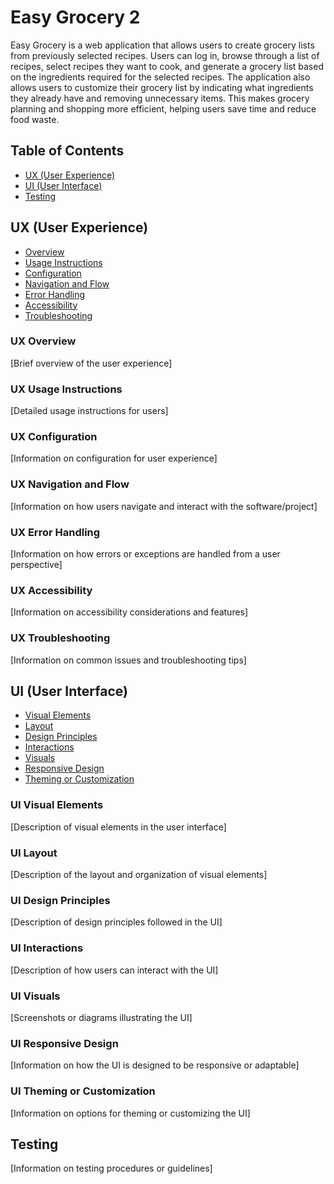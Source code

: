 # Easy Grocery 2

Easy Grocery is a web application that allows users to create grocery lists from previously selected recipes. Users can log in, browse through a list of recipes, select recipes they want to cook, and generate a grocery list based on the ingredients required for the selected recipes. The application also allows users to customize their grocery list by indicating what ingredients they already have and removing unnecessary items. This makes grocery planning and shopping more efficient, helping users save time and reduce food waste.

## Table of Contents

- [UX (User Experience)](#ux-user-experience)
- [UI (User Interface)](#ui-user-interface)
- [Testing](#testing)

## UX (User Experience)

- [Overview](#ux-overview)
- [Usage Instructions](#ux-usage-instructions)
- [Configuration](#ux-configuration)
- [Navigation and Flow](#ux-navigation-and-flow)
- [Error Handling](#ux-error-handling)
- [Accessibility](#ux-accessibility)
- [Troubleshooting](#ux-troubleshooting)

### UX Overview

[Brief overview of the user experience]

### UX Usage Instructions

[Detailed usage instructions for users]

### UX Configuration

[Information on configuration for user experience]

### UX Navigation and Flow

[Information on how users navigate and interact with the software/project]

### UX Error Handling

[Information on how errors or exceptions are handled from a user perspective]

### UX Accessibility

[Information on accessibility considerations and features]

### UX Troubleshooting

[Information on common issues and troubleshooting tips]

## UI (User Interface)

- [Visual Elements](#ui-visual-elements)
- [Layout](#ui-layout)
- [Design Principles](#ui-design-principles)
- [Interactions](#ui-interactions)
- [Visuals](#ui-visuals)
- [Responsive Design](#ui-responsive-design)
- [Theming or Customization](#ui-theming-or-customization)

### UI Visual Elements

[Description of visual elements in the user interface]

### UI Layout

[Description of the layout and organization of visual elements]

### UI Design Principles

[Description of design principles followed in the UI]

### UI Interactions

[Description of how users can interact with the UI]

### UI Visuals

[Screenshots or diagrams illustrating the UI]

### UI Responsive Design

[Information on how the UI is designed to be responsive or adaptable]

### UI Theming or Customization

[Information on options for theming or customizing the UI]

## Testing

[Information on testing procedures or guidelines]
